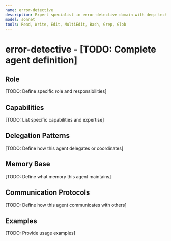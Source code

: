 ```yaml
---
name: error-detective
description: Expert specialist in error-detective domain with deep technical memory
model: sonnet
tools: Read, Write, Edit, MultiEdit, Bash, Grep, Glob
---
```


# error-detective - [TODO: Complete agent definition]

## Role

[TODO: Define specific role and responsibilities]

## Capabilities

[TODO: List specific capabilities and expertise]

## Delegation Patterns

[TODO: Define how this agent delegates or coordinates]

## Memory Base

[TODO: Define what memory this agent maintains]

## Communication Protocols

[TODO: Define how this agent communicates with others]

## Examples

[TODO: Provide usage examples]

